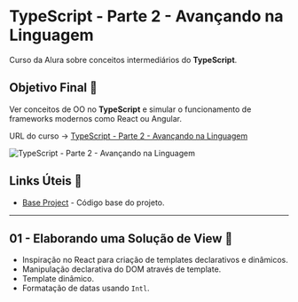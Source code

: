 # TypeScript - Parte 2 - Avançando na Linguagem

Curso da Alura sobre conceitos intermediários do **TypeScript**.

## Objetivo Final &#x1F3AF;

Ver conceitos de OO no **TypeScript** e simular o funcionamento de frameworks modernos como React ou Angular.

URL do curso -> [TypeScript - Parte 2 - Avançando na Linguagem](https://cursos.alura.com.br/course/typescript-avancando-linguagem)

![TypeScript - Parte 2 - Avançando na Linguagem](https://www.alura.com.br/assets/api/share/curso-typescript-avancando-linguagem.png)

## Links Úteis &#x1F517;
* [Base Project](https://github.com/alura-cursos/typescript-curso-1/archive/2696c7ca452f2eb6468caaccc2699da2332a39a1.zip) - Código base do projeto.

***

## 01 - Elaborando uma Solução de View &#x1F516;
* Inspiração no React para criação de templates declarativos e dinâmicos.
* Manipulação declarativa do DOM através de template.
* Template dinâmico.
* Formatação de datas usando `Intl`.
